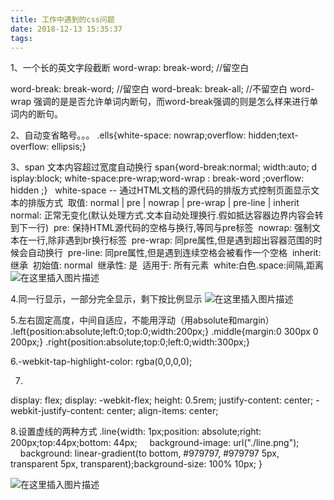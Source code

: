 ```yaml
---
title: 工作中遇到的css问题
date: 2018-12-13 15:35:37
tags:
---
```

1、一个长的英文字段截断
word-wrap: break-word; //留空白

word-break: break-word; //留空白
word-break: break-all;  //不留空白
word-wrap 强调的是是否允许单词内断句，而word-break强调的则是怎么样来进行单词内的断句。

2、自动变省略号。。。
.ells{white-space: nowrap;overflow: hidden;text-overflow: ellipsis;}

3、span 文本内容超过宽度自动换行
span{word-break:normal; width:auto; d           isplay:block; white-space:pre-wrap;word-wrap : break-word ;overflow: hidden ;}
 
white-space -- 通过HTML文档的源代码的排版方式控制页面显示文本的排版方式 
取值: normal | pre | nowrap | pre-wrap | pre-line | inherit 
normal: 正常无变化(默认处理方式.文本自动处理换行.假如抵达容器边界内容会转到下一行) 
pre: 保持HTML源代码的空格与换行,等同与pre标签 
nowrap: 强制文本在一行,除非遇到br换行标签 
pre-wrap: 同pre属性,但是遇到超出容器范围的时候会自动换行 
pre-line: 同pre属性,但是遇到连续空格会被看作一个空格 
inherit: 继承 
初始值: normal 
继承性: 是 
适用于: 所有元素 
white:白色.space:间隔,距离
![在这里插入图片描述](https://img-blog.csdnimg.cn/13687dea827c4d669c3e56cd158253eb.png?x-oss-process=image/watermark,type_ZmFuZ3poZW5naGVpdGk,shadow_10,text_aHR0cHM6Ly9ibG9nLmNzZG4ubmV0L3dlaXhpbl8zOTA0NzE3OQ==,size_16,color_FFFFFF,t_70)

4.同一行显示，一部分完全显示，剩下按比例显示
![在这里插入图片描述](https://img-blog.csdnimg.cn/7f86b0a4f8854751956f38d82ea50022.png)

5.左右固定高度，中间自适应，不能用浮动（用absolute和margin）
.left{position:absolute;left:0;top:0;width:200px;}
.middle{margin:0 300px 0 200px;}
.right{position:absolute;top:0;left:0;width:300px;}

6.-webkit-tap-highlight-color: rgba(0,0,0,0);

7.
display: flex;
display: -webkit-flex;
height: 0.5rem;
justify-content: center;
-webkit-justify-content: center;
align-items: center;

8.设置虚线的两种方式
.line{width: 1px;position: absolute;right: 200px;top:44px;bottom: 44px; 
    background-image: url("./line.png");
    background: linear-gradient(to bottom, #979797, #979797 5px, transparent 5px, transparent);background-size: 100% 10px;
 } 

 ![在这里插入图片描述](https://img-blog.csdnimg.cn/eaca1bdc84554fee89dcb52335f0f88c.png)